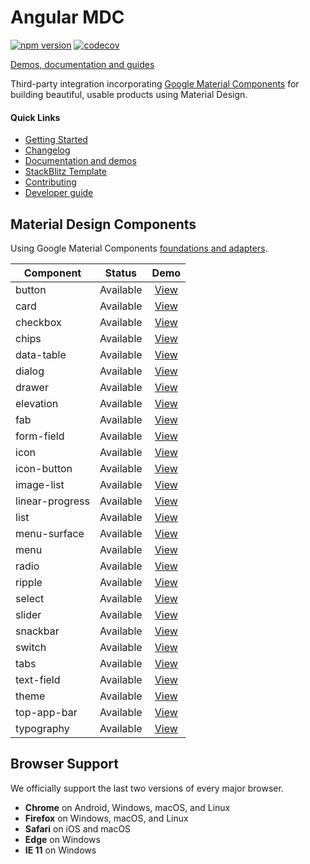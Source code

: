 # Angular MDC

[![npm version](https://badge.fury.io/js/%40angular-mdc%2Fweb.svg)](https://badge.fury.io/js/%40angular-mdc%2Fweb)
[![codecov](https://codecov.io/gh/trimox/angular-mdc-web/branch/master/graph/badge.svg)](https://codecov.io/gh/trimox/angular-mdc-web)

[Demos, documentation and guides](https://trimox.github.io/angular-mdc-web/)

Third-party integration incorporating [Google Material Components](https://github.com/material-components/material-components-web) for building beautiful, usable products using Material Design.

#### Quick Links
*  [Getting Started](https://trimox.github.io/angular-mdc-web/#/angular-mdc-web/getting-started)
*  [Changelog](https://github.com/trimox/angular-mdc-web/blob/master/CHANGELOG.md)
*  [Documentation and demos](https://trimox.github.io/angular-mdc-web/)
*  [StackBlitz Template](https://stackblitz.com/edit/angular-mdc)
*  [Contributing](https://github.com/trimox/angular-mdc-web/blob/master/CONTRIBUTING.md)
*  [Developer guide](https://github.com/trimox/angular-mdc-web/blob/master/docs/developer.md)

## Material Design Components
Using Google Material Components [foundations and adapters](https://github.com/material-components/material-components-web/blob/master/docs/integrating-into-frameworks.md#the-advanced-approach-using-foundations-and-adapters).

| Component  | Status  | Demo |
| ---------- | ------- | :------: |
| button | Available | [View](https://trimox.github.io/angular-mdc-web/#/button-demo) |
| card | Available | [View](https://trimox.github.io/angular-mdc-web/#/card-demo) |
| checkbox | Available | [View](https://trimox.github.io/angular-mdc-web/#/checkbox-demo) |
| chips | Available | [View](https://trimox.github.io/angular-mdc-web/#/chips-demo) |
| data-table | Available | [View](https://trimox.github.io/angular-mdc-web/#/data-table-demo) |
| dialog | Available | [View](https://trimox.github.io/angular-mdc-web/#/dialog-demo) |
| drawer | Available | [View](https://trimox.github.io/angular-mdc-web/#/drawer-demo) |
| elevation | Available | [View](https://trimox.github.io/angular-mdc-web/#/elevation-demo) |
| fab | Available | [View](https://trimox.github.io/angular-mdc-web/#/fab-demo) |
| form-field | Available | [View](https://trimox.github.io/angular-mdc-web/#/form-field-demo) |
| icon | Available | [View](https://trimox.github.io/angular-mdc-web/#/icon-demo) |
| icon-button | Available | [View](https://trimox.github.io/angular-mdc-web/#/icon-button-demo) |
| image-list | Available | [View](https://trimox.github.io/angular-mdc-web/#/image-list-demo) |
| linear-progress | Available | [View](https://trimox.github.io/angular-mdc-web/#/linear-progress-demo) |
| list | Available | [View](https://trimox.github.io/angular-mdc-web/#/list-demo) |
| menu-surface | Available | [View](https://trimox.github.io/angular-mdc-web/#/menu-surface-demo) |
| menu | Available | [View](https://trimox.github.io/angular-mdc-web/#/menu-demo) |
| radio | Available | [View](https://trimox.github.io/angular-mdc-web/#/radio-demo) |
| ripple | Available | [View](https://trimox.github.io/angular-mdc-web/#/ripple-demo) |
| select | Available | [View](https://trimox.github.io/angular-mdc-web/#/select-demo) |
| slider | Available | [View](https://trimox.github.io/angular-mdc-web/#/slider-demo) |
| snackbar | Available | [View](https://trimox.github.io/angular-mdc-web/#/snackbar-demo) |
| switch | Available | [View](https://trimox.github.io/angular-mdc-web/#/switch-demo) |
| tabs | Available | [View](https://trimox.github.io/angular-mdc-web/#/tabs-demo) |
| text-field | Available | [View](https://trimox.github.io/angular-mdc-web/#/text-field-demo) |
| theme | Available | [View](https://trimox.github.io/angular-mdc-web/#/angular-mdc-web/theme) |
| top-app-bar | Available | [View](https://trimox.github.io/angular-mdc-web/#/top-app-bar-demo) |
| typography | Available | [View](https://trimox.github.io/angular-mdc-web/#/typography-demo) |

## Browser Support
We officially support the last two versions of every major browser.

- **Chrome** on Android, Windows, macOS, and Linux
- **Firefox** on Windows, macOS, and Linux
- **Safari** on iOS and macOS
- **Edge** on Windows
- **IE 11** on Windows
